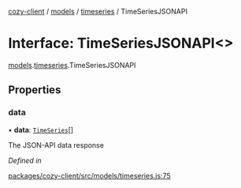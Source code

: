 [cozy-client](../README.md) / [models](../modules/models.md) / [timeseries](../modules/models.timeseries.md) / TimeSeriesJSONAPI

# Interface: TimeSeriesJSONAPI<>

[models](../modules/models.md).[timeseries](../modules/models.timeseries.md).TimeSeriesJSONAPI

## Properties

### data

• **data**: [`TimeSeries`](models.timeseries.timeseries.md)\[]

The JSON-API data response

*Defined in*

[packages/cozy-client/src/models/timeseries.js:75](https://github.com/cozy/cozy-client/blob/master/packages/cozy-client/src/models/timeseries.js#L75)
